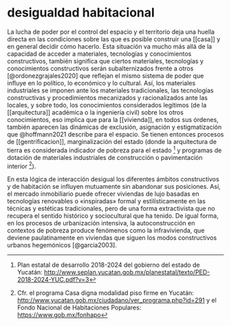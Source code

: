 # desigualdad habitacional
La lucha de poder por el control del espacio y el territorio deja una huella directa en las condiciones sobre las que es posible construir una [[casa]] y en general decidir cómo hacerlo. Esta situación va mucho más allá de la capacidad de acceder a materiales, tecnologías y conocimientos constructivos, también significa que ciertos materiales, tecnologías y conocimientos constructivos serán subalternizados frente a otros [@ordonezgrajales2020] que reflejan el mismo sistema de poder que influye en lo político, lo económico y lo cultural. Así, los materiales industriales se imponen ante los materiales tradicionales, las tecnologías constructivas y procedimientos mecanizados y racionalizados ante las locales, y sobre todo, los conocimientos considerados legítimos (de la [[arquitectura]] académica o la ingeniería civil) sobre los otros conocimientos, eso implica que para la [[vivienda]], en todos sus órdenes, también aparecen las dinámicas de exclusión, asignación y estigmatización que @hoffmann2021 describe para el espacio. Se tienen entonces procesos de [[gentrificacion]], marginalización del estado (donde la arquitectura de tierra es considerada indicador de pobreza para el estado [^planEstatal] y programas de dotación de materiales industriales de construcción o pavimentación interior [^casaDigna]).

En esta lógica de interacción desigual los diferentes ámbitos constructivos y de habitación se influyen mutuamente sin abandonar sus posiciones. Así, el mercado inmobiliario puede ofrecer viviendas de lujo basadas en tecnologías renovables o «inspiradas» formal y estilísticamente en las técnicas y estéticas tradicionales, pero de una forma extractivista que no recupera el sentido histórico y sociocultural que ha tenido. De igual forma, en los procesos de urbanización intensiva, la autoconstrucción en contextos de pobreza produce fenómenos como la infravivienda, que deviene paulatinamente en viviendas que siguen los modos constructivos urbanos hegemónicos [@garcia2003].

[^planEstatal]: Plan estatal de desarrollo 2018-2024 del gobierno del estado de Yucatán: http://www.seplan.yucatan.gob.mx/planestatal/texto/PED-2018-2024-YUC.pdf?v=3
[^casaDigna]: Cfr. el programa Casa digna modalidad piso firme en Yucatán: http://www.yucatan.gob.mx/ciudadano/ver_programa.php?id=291 y el Fondo Nacional de Habitaciones Populares: https://www.gob.mx/fonhapo
